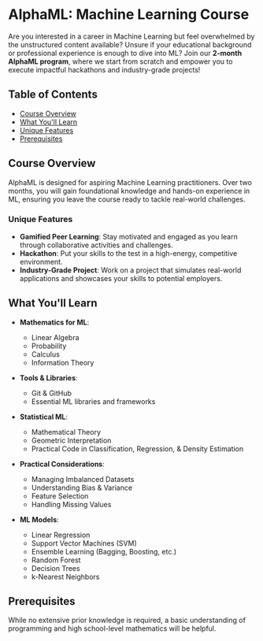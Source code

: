 # AlphaML: Machine Learning Course  

Are you interested in a career in Machine Learning but feel overwhelmed by the unstructured content available? Unsure if your educational background or professional experience is enough to dive into ML? Join our **2-month AlphaML program**, where we start from scratch and empower you to execute impactful hackathons and industry-grade projects!  

## Table of Contents  

- [Course Overview](#course-overview)  
- [What You'll Learn](#what-youll-learn)  
- [Unique Features](#unique-features)  
- [Prerequisites](#prerequisites)  
 

## Course Overview  

AlphaML is designed for aspiring Machine Learning practitioners. Over two months, you will gain foundational knowledge and hands-on experience in ML, ensuring you leave the course ready to tackle real-world challenges.  

### Unique Features  

- **Gamified Peer Learning**: Stay motivated and engaged as you learn through collaborative activities and challenges.  
- **Hackathon**: Put your skills to the test in a high-energy, competitive environment.  
- **Industry-Grade Project**: Work on a project that simulates real-world applications and showcases your skills to potential employers.  

## What You'll Learn  

- **Mathematics for ML**:  
  - Linear Algebra  
  - Probability  
  - Calculus  
  - Information Theory  

- **Tools & Libraries**:  
  - Git & GitHub  
  - Essential ML libraries and frameworks  

- **Statistical ML**:  
  - Mathematical Theory  
  - Geometric Interpretation  
  - Practical Code in Classification, Regression, & Density Estimation  

- **Practical Considerations**:  
  - Managing Imbalanced Datasets  
  - Understanding Bias & Variance  
  - Feature Selection  
  - Handling Missing Values  

- **ML Models**:  
  - Linear Regression  
  - Support Vector Machines (SVM)  
  - Ensemble Learning (Bagging, Boosting, etc.)  
  - Random Forest  
  - Decision Trees  
  - k-Nearest Neighbors  

## Prerequisites  

While no extensive prior knowledge is required, a basic understanding of programming and high school-level mathematics will be helpful.  
